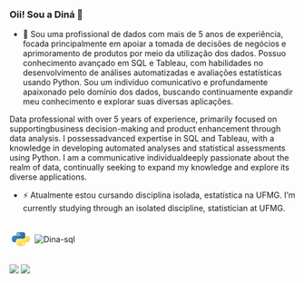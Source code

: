 ### Oii! Sou a Diná 👋

- 🔭 Sou uma profissional de dados com mais de 5 anos de experiência, focada principalmente em apoiar a tomada de decisões de negócios e aprimoramento de produtos por meio da utilização dos dados. Possuo conhecimento avançado em SQL e Tableau, com habilidades no desenvolvimento de análises automatizadas e avaliações estatísticas usando Python. Sou um indivíduo comunicativo e profundamente apaixonado pelo domínio dos dados, buscando continuamente expandir meu conhecimento e explorar suas diversas aplicações.

Data professional with over 5 years of experience, primarily focused on supportingbusiness decision-making and product enhancement through data analysis. I possessadvanced expertise in SQL and Tableau, with a knowledge in developing automated analyses and statistical assessments using Python. I am a communicative individualdeeply passionate about the realm of data, continually seeking to expand my knowledge and explore its diverse applications.

- ⚡ Atualmente estou cursando disciplina isolada, estatística na UFMG.
     I’m currently studying through an isolated discipline, statistician at UFMG.
     
<div style="display: inline_block"><br>
    <img align="center" alt="Dina-Python" height="30" width="40" src="https://raw.githubusercontent.com/devicons/devicon/master/icons/python/python-original.svg">
    <img align="center" alt="Dina-sql" height="30" width="40" src="https://cdn.jsdelivr.net/gh/devicons/devicon/icons/mysql/mysql-original.svg" />
                    
</div>

## 

<div> 
 <a href="dina.xavier1#0504" target="_blank"><img src="https://img.shields.io/badge/Discord-7289DA?style=for-the-badge&logo=discord&logoColor=white" target="_blank"></a> 
  <a href = "mailto:dina.xavier1@gmail.com"><img src="https://img.shields.io/badge/-Gmail-%23333?style=for-the-badge&logo=gmail&logoColor=white" target="_blank"></a>
